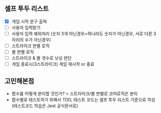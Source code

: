 ## 셀프 투두 리스트

- [x] 게임 시작 문구 출력
- [ ] 사용자 입력받기
- [ ] 사용자 입력 예외처리 (숫자 3개 아닌경우=하나라도 숫자가 아닌경우, 서로 다른 3자리의 수가 아닌경우)
- [ ] 스트라이크 판별 로직
- [ ] 볼 판별 로직
- [ ] 스트라이크 & 볼 갯수로 낫싱 판단
- [ ] 게임 종료시(3스트라이크) 게임 재시작 or 종료

## 고민해본점

- 함수를 어떻게 분리할 것인가? > 스트라이크/볼 판별로 코어로직은 분리
- 함수별로 테스트하기 위해서 TDD, 테스트 코드는 셀프 투두 리스트 기준으로 작성 (테스트코드 학습은 Jest 공식문서로)
